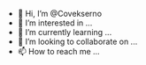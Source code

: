 - 👋 Hi, I’m @Covekserno
- 👀 I’m interested in ...
- 🌱 I’m currently learning ...
- 💞️ I’m looking to collaborate on ...
- 📫 How to reach me ...

<!---
Covekserno/Covekserno is a ✨ special ✨ repository because its `README.md` (this file) appears on your GitHub profile.
You can click the Preview link to take a look at your changes.
--->
